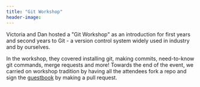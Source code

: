```yaml
---
title: "Git Workshop"
header-image:
---
```


Victoria and Dan hosted a "Git Workshop" as an introduction for first years and second years to Git - a version control system widely used in industry and by ourselves.

In the workshop, they covered installing git, making commits, need-to-know git commands, merge requests and more! Towards the end of the event, we carried on workshop tradition by having all the attendees fork a repo and sign the [guestbook](https://github.com/CSSUoB/GDSCGit) by making a pull request.